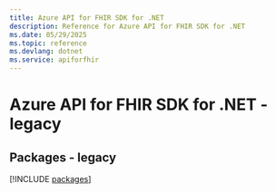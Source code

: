 ```yaml
---
title: Azure API for FHIR SDK for .NET
description: Reference for Azure API for FHIR SDK for .NET
ms.date: 05/29/2025
ms.topic: reference
ms.devlang: dotnet
ms.service: apiforfhir
---
```

# Azure API for FHIR SDK for .NET - legacy
## Packages - legacy
[!INCLUDE [packages](api-for-fhir-index.md)]